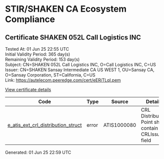 # STIR/SHAKEN CA Ecosystem Compliance

## Certificate SHAKEN 052L Call Logistics INC

Tested At: 01 Jun 25 22:55 UTC\
Initial Validity Period: 365 day(s)\
Remaining Validity Period: 153 day(s)\
Subject: CN=SHAKEN 052L Call Logistics INC, O=Call Logistics INC, C=US\
Issuer: CN=SHAKEN Sansay Intermediate CA US WEST 1, OU=Sansay CA, O=Sansay Corporation, ST=California, C=US\
Link: https://autelecom.peeredge.com/cert/eERiTLql.pem

[View certificate details](https://x509.io/?cert=MIICuDCCAl2gAwIBAgIUQpx8cHEeOCDwuOHerm%2FzJiJksG8wCgYIKoZIzj0EAwIwgYUxCzAJBgNVBAYTAlVTMRMwEQYDVQQIDApDYWxpZm9ybmlhMRswGQYDVQQKDBJTYW5zYXkgQ29ycG9yYXRpb24xEjAQBgNVBAsMCVNhbnNheSBDQTEwMC4GA1UEAwwnU0hBS0VOIFNhbnNheSBJbnRlcm1lZGlhdGUgQ0EgVVMgV0VTVCAxMB4XDTI0MTEwMTIyMzQ1N1oXDTI1MTEwMTIyMzQ1N1owUzELMAkGA1UEBhMCVVMxGzAZBgNVBAoMEkNhbGwgTG9naXN0aWNzIElOQzEnMCUGA1UEAwweU0hBS0VOIDA1MkwgQ2FsbCBMb2dpc3RpY3MgSU5DMFkwEwYHKoZIzj0CAQYIKoZIzj0DAQcDQgAE9VBbaFgBzsEQaQaX7sC9oQK64qQIc9OrrVfHj3cjgb2I%2FkB1wXYX7hyqaKYCOpFQalB6S%2BJBYs%2BRVaPsiQmScaOB2zCB2DAWBggrBgEFBQcBGgQKMAigBhYEMDUyTDAXBgNVHSAEEDAOMAwGCmCGSAGG%2FwkBAQQwHQYDVR0OBBYEFF3AR2zX67rBofiCht%2B2d3WFLZSVMB8GA1UdIwQYMBaAFKzTk%2FVDQ8wKvkVYFxN9knzcwwFGMEcGA1UdHwRAMD4wPKA6oDiGNmh0dHBzOi8vYXV0aGVudGljYXRlLWFwaS5pY29uZWN0aXYuY29tL2Rvd25sb2FkL3YxL2NybDAMBgNVHRMBAf8EAjAAMA4GA1UdDwEB%2FwQEAwIHgDAKBggqhkjOPQQDAgNJADBGAiEAq75yzQJMOd8QgYfc8aKvJRZ7fe4SoEDV9OMMDK5PnhgCIQCbizhJo3PL43a7csCxFBFo8Lg%2Fc1LdckFvZZOdFBIJgQ%3D%3D)

| Code | Type | Source | Details |
|------|------|--------|---------|
| [e_atis_ext_crl_distribution_struct](../../ISSUES/e_atis_ext_crl_distribution_struct/README.md) | error | ATIS1000080 | CRL Distribution Point shall contain a CRLIssuer field |


Generated: 01 Jun 25 22:59 UTC